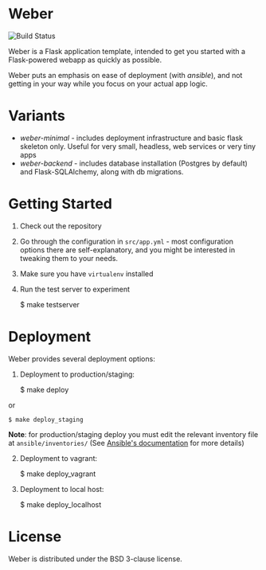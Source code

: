 Weber
=====

![Build Status](https://secure.travis-ci.org/vmalloc/weber-backend.png?branch=master ) 

Weber is a Flask application template, intended to get you started with a Flask-powered webapp as quickly as possible.

Weber puts an emphasis on ease of deployment (with *ansible*), and not getting in your way while you focus on your actual app logic.

Variants
========

* *weber-minimal* - includes deployment infrastructure and basic flask skeleton only. Useful for very small, headless, web services or very tiny apps
* *weber-backend* - includes database installation (Postgres by default) and Flask-SQLAlchemy, along with db migrations.

Getting Started
===============

1. Check out the repository
2. Go through the configuration in `src/app.yml` - most configuration options there are self-explanatory, and you might be interested in tweaking them to your needs.
3. Make sure you have `virtualenv` installed
4. Run the test server to experiment

	$ make testserver


Deployment
==========

Weber provides several deployment options:

1. Deployment to production/staging:

	$ make deploy

  or

	$ make deploy_staging

  **Note**: for production/staging deploy you must edit the relevant inventory file at ``ansible/inventories/`` (See [Ansible's documentation](http://www.ansibleworks.com/docs/intro_inventory.html ) for more details)

2. Deployment to vagrant:

	$ make deploy_vagrant

3. Deployment to local host:

	$ make deploy_localhost

License
=======

Weber is distributed under the BSD 3-clause license.
